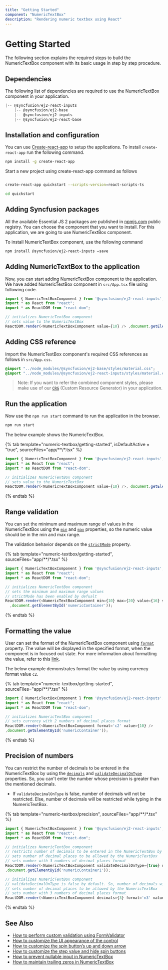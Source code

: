 ```yaml
---
title: "Getting Started"
component: "NumericTextBox"
description: "Rendering numeric textbox using React"
---
```


# Getting Started

The following section explains the required steps to build the
NumericTextBox component with its basic usage in step by step procedure.

## Dependencies

The following list of dependencies are required to use the NumericTextBox component in your application.

```javascript
|-- @syncfusion/ej2-react-inputs
    |-- @syncfusion/ej2-base
    |-- @syncfusion/ej2-inputs
    |-- @syncfusion/ej2-react-base
```

## Installation and configuration

You can use [Create-react-app](https://github.com/facebookincubator/create-react-app) to setup the applications.
To install `create-react-app` run the following command.

```bash
npm install -g create-react-app
```

Start a new project using create-react-app command as follows

```bash

create-react-app quickstart --scripts-version=react-scripts-ts

cd quickstart

```

## Adding Syncfusion packages

All the available Essential JS 2 packages are published in [npmjs.com](https://www.npmjs.com/~syncfusionorg) public registry.
You can choose the component that you want to install. For this application, we are going to use NumericTextBox component.

To install NumericTextBox component, use the following command

```bash
npm install @syncfusion/ej2-react-inputs –save
```

## Adding NumericTextBox to the application

Now, you can start adding NumericTextBox component to the application. We have added NumericTextBox component in `src/App.tsx`
file using following code.

```typescript
import { NumericTextBoxComponent } from '@syncfusion/ej2-react-inputs';
import * as React from "react";
import * as ReactDOM from "react-dom";

// initializes NumericTextBox component
// sets value to the NumericTextBox
ReactDOM.render(<NumericTextBoxComponent value={10} /> ,document.getElementById('numericContainer'));

```

## Adding CSS reference

Import the NumericTextBox component's required CSS references as follows in `src/App.css`.

```css
@import "../node_modules/@syncfusion/ej2-base/styles/material.css";
@import "../node_modules/@syncfusion/ej2-react-inputs/styles/material.css";
```

>Note: If you want to refer the combined component styles, please make use of our [`CRG`](https://ej2crg.azurewebsites.net/) (Custom Resource Generator) in your application.

## Run the application

Now use the `npm run start` command to run the application in the browser.

```cmd
npm run start
```

The below example shows the NumericTextBox.

{% tab template="numeric-textbox/getting-started", isDefaultActive = "true", sourceFiles="app/**/*.tsx" %}

```typescript
import { NumericTextBoxComponent } from '@syncfusion/ej2-react-inputs';
import * as React from "react";
import * as ReactDOM from "react-dom";

// initializes NumericTextBox component
// sets value to the NumericTextBox
ReactDOM.render(<NumericTextBoxComponent value={10} />, document.getElementById('numericContainer'));

```

{% endtab %}

## Range validation

You can set the minimum and maximum range of values in the NumericTextBox using the [`min`](../api/numerictextbox#min) and
[`max`](../api/numerictextbox#max) properties, so the numeric value should be in the min and max range.

The validation behavior depends on the [`strictMode`](../api/numerictextbox#strictmode) property.

{% tab template="numeric-textbox/getting-started", sourceFiles="app/**/*.tsx" %}

```typescript
import { NumericTextBoxComponent } from '@syncfusion/ej2-react-inputs';
import * as React from "react";
import * as ReactDOM from "react-dom";

// initializes NumericTextBox component
// sets the minimum and maximum range values
// strictMode has been enabled by defualt
ReactDOM.render(<NumericTextBoxComponent min={10} max={20} value={16} step={2} />
  ,document.getElementById('numericContainer'));

```

{% endtab %}

## Formatting the value

User can set the format of the NumericTextBox component using [`format`](../api/numerictextbox#format)
property. The value will be displayed in the specified format, when the component is in focused out state. For more information about
formatting the value, refer to this [link](./formats/).

The below example demonstrates format the value by using currency format value `c2`.

{% tab template="numeric-textbox/getting-started", sourceFiles="app/**/*.tsx" %}

```typescript
import { NumericTextBoxComponent } from '@syncfusion/ej2-react-inputs';
import * as React from "react";
import * as ReactDOM from "react-dom";

// initializes NumericTextBox component
// sets currency with 2 numbers of decimal places format
ReactDOM.render(<NumericTextBoxComponent format='c2' value={10} />
,document.getElementById('numericContainer'));

```

{% endtab %}

## Precision of numbers

You can restrict the number of decimals to be entered in the NumericTextBox by using the [`decimals`](../api/numerictextbox#decimals)
and [`validateDecimalOnType`](../api/numerictextbox#validatedecimalontype) properties.
So, you can't enter the number whose precision is greater than the mentioned decimals.

* If `validateDecimalOnType` is false, number of decimals will not be restricted.
Else, number of decimals will be restricted while typing in the NumericTextBox.

{% tab template="numeric-textbox/precision", sourceFiles="app/**/*.tsx" %}

```typescript
import { NumericTextBoxComponent } from '@syncfusion/ej2-react-inputs';
import * as React from "react";
import * as ReactDOM from "react-dom";

// initializes NumericTextBox component
// restricts number of decimals to be entered in the NumericTextBox by enabling validateDecimalOnType property
// sets number of decimal places to be allowed by the NumericTextBox
// sets number with 3 numbers of decimal places format
ReactDOM.render(<NumericTextBoxComponent validateDecimalOnType={true} decimals={3} format='n3' value={10} placeholder='ValidateDecimalOnType Enabled' floatLabelType='Auto' />
,document.getElementById('numericContainer1'));

// initializes NumericTextBox component
// validateDecimalOnType is false by default. So, number of decimals will not be restricted.
// sets number of decimal places to be allowed by the NumericTextBox
// sets number with 3 numbers of decimal places format
ReactDOM.render(<NumericTextBoxComponent decimals={3} format='n3' value={10} placeholder='ValidateDecimalOnType Disabled' floatLabelType='Auto' /> ,document.getElementById('numericContainer2'));
```

{% endtab %}

## See Also

* [How to perform custom validation using FormValidator](./how-to/perform-custom-validation-using-form-validator/)
* [How to customize the UI appearance of the control](./how-to/customize-the-ui-appearance-of-the-control/)
* [How to customize the spin button’s up and down arrow](./how-to/customize-the-spin-buttons-up-and-down-arrow/)
* [How to customize the step value and hide spin buttons](./how-to/customize-the-step-value-and-hide-spin-buttons/)
* [How to prevent nullable input in NumericTextBox](./how-to/prevent-nullable-input-in-numerictextbox/)
* [How to maintain trailing zeros in NumericTextBox](./how-to/maintain-trailing-zeros-in-numerictextbox/)